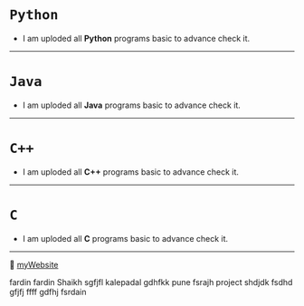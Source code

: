# `Python`
- I am uploded all **Python** programs basic to advance check it.
---
# `Java`
- I am uploded all **Java** programs basic to advance check it.
---
# `C++`
- I am uploded all **C++** programs basic to advance check it.
---
# `C`
- I am uploded all **C** programs basic to advance check it.
***

🤔
[myWebsite](https://www.google.com/)

fardin fardin
Shaikh sgfjfl
kalepadal gdhfkk
pune fsrajh
project shdjdk
fsdhd gfjfj
ffff gdfhj fsrdain
